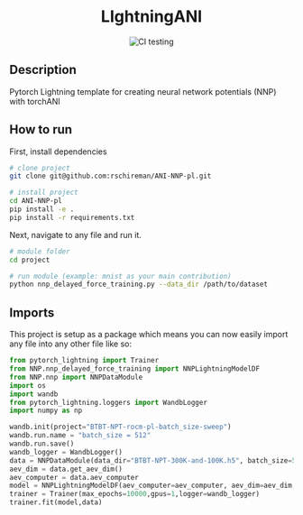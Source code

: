 <div align="center">    
 
# LIghtningANI

<!-- [![Paper](http://img.shields.io/badge/paper-arxiv.1001.2234-B31B1B.svg)](https://www.nature.com/articles/nature14539) -->
<!-- [![Conference](http://img.shields.io/badge/NeurIPS-2019-4b44ce.svg)](https://papers.nips.cc/book/advances-in-neural-information-processing-systems-31-2018) -->
<!-- [![Conference](http://img.shields.io/badge/ICLR-2019-4b44ce.svg)](https://papers.nips.cc/book/advances-in-neural-information-processing-systems-31-2018) -->
<!-- [![Conference](http://img.shields.io/badge/AnyConference-year-4b44ce.svg)](https://papers.nips.cc/book/advances-in-neural-information-processing-systems-31-2018)   -->
<!--
ARXIV   
[![Paper](http://img.shields.io/badge/arxiv-math.co:1480.1111-B31B1B.svg)](https://www.nature.com/articles/nature14539)
-->
![CI testing](https://github.com/PyTorchLightning/deep-learning-project-template/workflows/CI%20testing/badge.svg?branch=master&event=push)


<!--  
Conference   
-->   
</div>
 
## Description   
Pytorch Lightning template for creating neural network potentials (NNP) with torchANI 

## How to run   
First, install dependencies   
```bash
# clone project   
git clone git@github.com:rschireman/ANI-NNP-pl.git

# install project   
cd ANI-NNP-pl
pip install -e .   
pip install -r requirements.txt
 ```   
 Next, navigate to any file and run it.   
 ```bash
# module folder
cd project

# run module (example: mnist as your main contribution)   
python nnp_delayed_force_training.py --data_dir /path/to/dataset    
```

## Imports
This project is setup as a package which means you can now easily import any file into any other file like so:
```python
from pytorch_lightning import Trainer
from NNP.nnp_delayed_force_training import NNPLightningModelDF
from NNP.nnp import NNPDataModule
import os
import wandb
from pytorch_lightning.loggers import WandbLogger
import numpy as np

wandb.init(project="BTBT-NPT-rocm-pl-batch_size-sweep")
wandb.run.name = "batch_size = 512"
wandb.run.save()
wandb_logger = WandbLogger()
data = NNPDataModule(data_dir="BTBT-NPT-300K-and-100K.h5", batch_size=512)
aev_dim = data.get_aev_dim()
aev_computer = data.aev_computer
model = NNPLightningModelDF(aev_computer=aev_computer, aev_dim=aev_dim,learning_rate=1e-5,force_coefficient=10,batch_size=512)
trainer = Trainer(max_epochs=10000,gpus=1,logger=wandb_logger)
trainer.fit(model,data)
```

<!-- ### Citation   
```
@article{YourName,
  title={Your Title},
  author={Your team},
  journal={Location},
  year={Year}
}
```    -->
